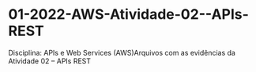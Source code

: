 # 01-2022-AWS-Atividade-02--APIs-REST
Disciplina: APIs e Web Services (AWS)Arquivos com as evidências da Atividade  02 – APIs REST 
